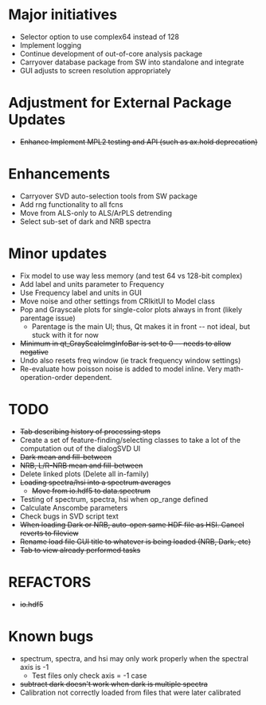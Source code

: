 # Major initiatives
* Selector option to use complex64 instead of 128
* Implement logging
* Continue development of out-of-core analysis package
* Carryover database package from SW into standalone and integrate
* GUI adjusts to screen resolution appropriately

# Adjustment for External Package Updates
* ~~Enhance ~~Implement~~ MPL2 testing and API (such as ax.hold deprecation)~~

# Enhancements
* Carryover SVD auto-selection tools from SW package
* Add rng functionality to all fcns
* Move from ALS-only to ALS/ArPLS detrending
* Select sub-set of dark and NRB spectra

# Minor updates
* Fix model to use way less memory (and test 64 vs 128-bit complex)
* Add label and units parameter to Frequency
* Use Frequency label and units in GUI
* Move noise and other settings from CRIkitUI to Model class
* Pop and Grayscale plots for single-color plots always in front (likely parentage issue)
    * Parentage is the main UI; thus, Qt makes it in front -- not ideal, but stuck with it
    for now
* ~~Minimum in qt_GrayScaleImgInfoBar is set to 0 -- needs to allow negative~~
* Undo also resets freq window (ie track frequency window settings)
* Re-evaluate how poisson noise is added to model inline. Very math-operation-order dependent.

# TODO
* ~~Tab describing history of processing steps~~
* Create a set of feature-finding/selecting classes to take a lot of the computation out of the dialogSVD UI
* ~~Dark mean and fill-between~~
* ~~NRB, L/R-NRB mean and fill-between~~
* Delete linked plots (Delete all in-family)
* ~~Loading spectra/hsi into a spectrum averages~~
    * ~~Move from io.hdf5 to data.spectrum~~
* Testing of spectrum, spectra, hsi when op_range defined
* Calculate Anscombe parameters
* Check bugs in SVD script text
* ~~When loading Dark or NRB, auto-open same HDF file as HSI. Cancel reverts to fileview~~
* ~~Rename load file GUI title to whatever is being loaded (NRB, Dark, etc)~~
* ~~Tab to view already performed tasks~~


# REFACTORS
* ~~io.hdf5~~

# Known bugs
* spectrum, spectra, and hsi may only work properly when the spectral axis is -1
    * Test files only check axis = -1 case
* ~~subtract dark doesn't work when dark is multiple spectra~~
* Calibration not correctly loaded from files that were later calibrated